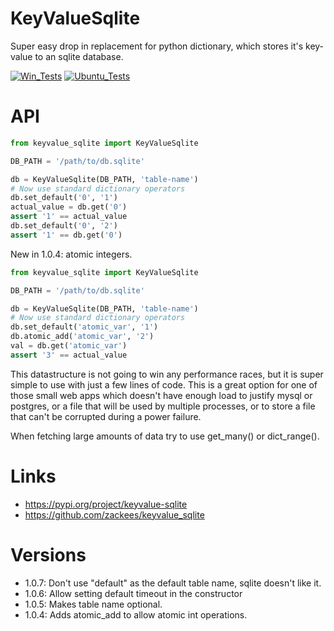 # KeyValueSqlite

Super easy drop in replacement for python dictionary, which stores
it's key-value to an sqlite database.

[![Win_Tests](https://github.com/zackees/keyvalue_sqlite/actions/workflows/push_win.yml/badge.svg)](https://github.com/zackees/keyvalue_sqlite/actions/workflows/push_win.yml)
[![Ubuntu_Tests](https://github.com/zackees/keyvalue_sqlite/actions/workflows/push_ubuntu.yml/badge.svg)](https://github.com/zackees/keyvalue_sqlite/actions/workflows/push_ubuntu.yml)

# API

```python
from keyvalue_sqlite import KeyValueSqlite

DB_PATH = '/path/to/db.sqlite'

db = KeyValueSqlite(DB_PATH, 'table-name')
# Now use standard dictionary operators
db.set_default('0', '1')
actual_value = db.get('0')
assert '1' == actual_value
db.set_default('0', '2')
assert '1' == db.get('0')
```

New in 1.0.4: atomic integers.

```python
from keyvalue_sqlite import KeyValueSqlite

DB_PATH = '/path/to/db.sqlite'

db = KeyValueSqlite(DB_PATH, 'table-name')
# Now use standard dictionary operators
db.set_default('atomic_var', '1')
db.atomic_add('atomic_var', '2')
val = db.get('atomic_var')
assert '3' == actual_value
```

This datastructure is not going to win any performance races, but it
is super simple to use with just a few lines of code. This is a great
option for one of those small web apps which doesn't have enough load
to justify mysql or postgres, or a file that will be used by multiple
processes, or to store a file that can't be corrupted during a power
failure.

When fetching large amounts of data try to use get_many() or dict_range().

# Links
  * https://pypi.org/project/keyvalue-sqlite
  * https://github.com/zackees/keyvalue_sqlite

# Versions
  * 1.0.7: Don't use "default" as the default table name, sqlite doesn't like it.
  * 1.0.6: Allow setting default timeout in the constructor
  * 1.0.5: Makes table name optional.
  * 1.0.4: Adds atomic_add to allow atomic int operations.
